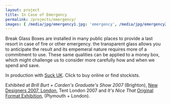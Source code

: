 ```yaml
---
layout: project
title: In Case of Emergency
permalink: /projects/emergency/
images: { /media/jpg/emergency1.jpg: 'emergency', /media/jpg/emergency2.jpg: 'emergency', /media/jpg/emergency3.jpg: 'emergency'}
---
```

Break Glass Boxes are installed in many public places to provide a last resort in case of fire or other emergency.  the transparent glass allows you to anticipate the result and its empemeral nature requires more of a commitment to use.  These same qualities can be applied to a money box, which might challenge us to consider more carefully how and when we spend and save.

In production with [Suck UK](http://www.suck.uk.com/product.php?rangeID=77&rangeNew=1&showBar=1).  Click to buy online or find stockists.

Exhibited at _Brill Burt + Carden's Graduate's Show 2007_ (Brighton), [New Designers 2007, London](http://www.core77.com/blog/education/u_of_brighton_london_new_designers_sneak_preview_6574.asp), Tent London 2007 and _It's Nice That_ [Original Format Exhibition](http://version1.itsnicethat.com/index.php?s=of), (Plymouth + London).
